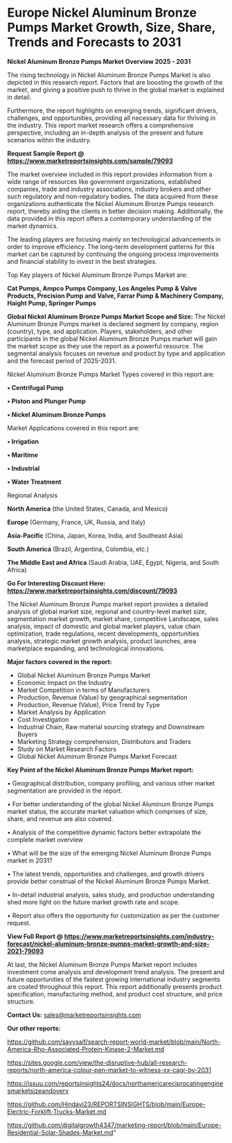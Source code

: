 # Europe  Nickel Aluminum Bronze Pumps Market Growth, Size, Share, Trends and Forecasts to 2031

<Strong> Nickel Aluminum Bronze Pumps Market Overview 2025 - 2031</strong>

The rising technology in Nickel Aluminum Bronze Pumps Market is also depicted in this research report. Factors that are boosting the growth of the market, and giving a positive push to thrive in the global market is explained in detail.

Furthermore, the report highlights on emerging trends, significant drivers, challenges, and opportunities, providing all necessary data for thriving in the industry. This report market research offers a comprehensive perspective, including an in-depth analysis of the present and future scenarios within the industry.

<strong>Request Sample Report @ <a href=https://www.marketreportsinsights.com/sample/79093>https://www.marketreportsinsights.com/sample/79093</a></strong>

The market overview included in this report provides information from a wide range of resources like government organizations, established companies, trade and industry associations, industry brokers and other such regulatory and non-regulatory bodies. The data acquired from these organizations authenticate the Nickel Aluminum Bronze Pumps research report, thereby aiding the clients in better decision making. Additionally, the data provided in this report offers a contemporary understanding of the market dynamics.

The leading players are focusing mainly on technological advancements in order to improve efficiency. The long-term development patterns for this market can be captured by continuing the ongoing process improvements and financial stability to invest in the best strategies.

Top Key players of Nickel Aluminum Bronze Pumps Market are:

<strong>Cat Pumps, Ampco Pumps Company, Los Angeles Pump & Valve Products, Precision Pump and Valve, Farrar Pump & Machinery Company, Haight Pump, Springer Pumps</strong>

<strong><b>Global Nickel Aluminum Bronze Pumps Market Scope and Size:</b></strong>
The Nickel Aluminum Bronze Pumps market is declared segment by company, region (country), type, and application. Players, stakeholders, and other participants in the global Nickel Aluminum Bronze Pumps market will gain the market scope as they use the report as a powerful resource. The segmental analysis focuses on revenue and product by type and application and the forecast period of 2025-2031.

Nickel Aluminum Bronze Pumps Market Types covered in this report are:

<strong>• Centrifugal Pump

• Piston and Plunger Pump

• Nickel Aluminum Bronze Pumps</strong>

Market Applications covered in this report are:

<strong>• Irrigation

• Maritime

• Industrial

• Water Treatment</strong> 

Regional Analysis

<strong>North America</strong> (the United States, Canada, and Mexico)

<strong>Europe</strong> (Germany, France, UK, Russia, and Italy)

<strong>Asia-Pacific</strong> (China, Japan, Korea, India, and Southeast Asia)

<strong>South America</strong> (Brazil, Argentina, Colombia, etc.)

<strong>The Middle East and Africa</strong> (Saudi Arabia, UAE, Egypt, Nigeria, and South Africa)

<strong>Go For Interesting Discount Here: <a href=https://www.marketreportsinsights.com/discount/79093>https://www.marketreportsinsights.com/discount/79093</a></strong>

The Nickel Aluminum Bronze Pumps market report provides a detailed analysis of global market size, regional and country-level market size, segmentation market growth, market share, competitive Landscape, sales analysis, impact of domestic and global market players, value chain optimization, trade regulations, recent developments, opportunities analysis, strategic market growth analysis, product launches, area marketplace expanding, and technological innovations.

<strong><b>Major factors covered in the report:</b></strong>
<ul>
  <li>Global Nickel Aluminum Bronze Pumps Market </li>
  <li>Economic Impact on the Industry</li>
  <li>Market Competition in terms of Manufacturers</li>
  <li>Production, Revenue (Value) by geographical segmentation</li>
  <li>Production, Revenue (Value), Price Trend by Type</li>
  <li>Market Analysis by Application</li>
  <li>Cost Investigation</li>
  <li>Industrial Chain, Raw material sourcing strategy and Downstream Buyers</li>
  <li>Marketing Strategy comprehension, Distributors and Traders</li>
  <li>Study on Market Research Factors</li>
  <li>Global Nickel Aluminum Bronze Pumps Market Forecast</li>
</ul>

<strong><b>Key Point of the Nickel Aluminum Bronze Pumps Market report:</b></strong>

• Geographical distribution, company profiling, and various other market segmentation are provided in the report.

• For better understanding of the global Nickel Aluminum Bronze Pumps market status, the accurate market valuation which comprises of size, share, and revenue are also covered.

• Analysis of the competitive dynamic factors better extrapolate the complete market overview

• What will be the size of the emerging Nickel Aluminum Bronze Pumps market in 2031?

• The latest trends, opportunities and challenges, and growth drivers provide better construal of the Nickel Aluminum Bronze Pumps Market.

• In-detail industrial analysis, sales study, and production understanding shed more light on the future market growth rate and scope.

• Report also offers the opportunity for customization as per the customer request.

<strong><b>View Full Report @ <a href=https://www.marketreportsinsights.com/industry-forecast/nickel-aluminum-bronze-pumps-market-growth-and-size-2021-79093>https://www.marketreportsinsights.com/industry-forecast/nickel-aluminum-bronze-pumps-market-growth-and-size-2021-79093</a></b></strong>


At last, the Nickel Aluminum Bronze Pumps Market report includes investment come analysis and development trend analysis. The present and future opportunities of the fastest growing international industry segments are coated throughout this report. This report additionally presents product specification, manufacturing method, and product cost structure, and price structure.

<strong>Contact Us:</strong>
sales@marketreportsinsights.com

<strong>Our other reports:</strong>

<a href=https://github.com/sayysaif/search-report-world-market/blob/main/North-America-Rho-Associated-Protein-Kinase-2-Market.md>https://github.com/sayysaif/search-report-world-market/blob/main/North-America-Rho-Associated-Protein-Kinase-2-Market.md</a>

<a href=https://sites.google.com/view/the-disruptive-hub/all-research-reports/north-america-colour-pen-market-to-witness-xx-cagr-by-2031>https://sites.google.com/view/the-disruptive-hub/all-research-reports/north-america-colour-pen-market-to-witness-xx-cagr-by-2031</a>

<a href=https://issuu.com/reportsinsights24/docs/northamericareciprocatingenginesmarketsizeandoverv>https://issuu.com/reportsinsights24/docs/northamericareciprocatingenginesmarketsizeandoverv</a>

<a href=https://github.com/Hindavi23/REPORTSINSIGHTS/blob/main/Europe-Electric-Forklift-Trucks-Market.md>https://github.com/Hindavi23/REPORTSINSIGHTS/blob/main/Europe-Electric-Forklift-Trucks-Market.md</a>

<a href=https://github.com/digitalgrowth4347/marketing-report/blob/main/Europe-Residential-Solar-Shades-Market.md>https://github.com/digitalgrowth4347/marketing-report/blob/main/Europe-Residential-Solar-Shades-Market.md</a>"
